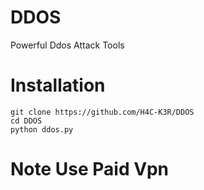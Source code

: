 # DDOS
Powerful Ddos Attack Tools

# Installation 
```
git clone https://github.com/H4C-K3R/DDOS
cd DDOS
python ddos.py
```

# Note Use Paid Vpn
